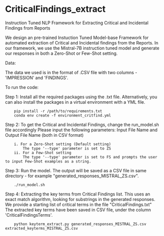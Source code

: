 # CriticalFindings_extract
Instruction Tuned NLP Framework for Extracting Critical and Incidental Findings from Reports

We design an pre-trained Instuction Tuned Model-base Framework for automated extraction of Critical and Incidental findings from the Reports. 
In our framework, we use the Mistral-7B instruction tuned model and generate our responses in both a Zero-Shot or Few-Shot setting. 

Data:

The data we used is in the format of .CSV file with two columns - 'IMPRESSION' and 'FINDINGS'.

To run the code:

Step 1: Install all the required packages using the .txt file. Alternatively, you can also install the packages in a virtual environment with a YML file. 
        
        pip install -r /path/to/requirements.txt
        conda env create -f environment_critfind.yml
        

Step 2: To get the Critical and Incidental Findings, change the run_model.sh file accordingly
        Please input the following parameters: Input File Name and Output File Name (both in CSV format)
        
        i. For a Zero-Shot setting (Default setting)
            The type '--type' parameter is set to ZS 
        ii. For a Few-Shot setting
            The type '--type' parameter is set to FS and prompts the user to input Few-Shot examples as a string.
       

Step 3: Run the model. The output will be saved as a CSV file in same directory - for example "generated_responses_MISTRAL_ZS.csv".

        ./run_model.sh 

Step 4: Extracting the key terms from Critical Findings list. 
        This uses an exact match algorithm, looking for substrings in the generated responses. We provide a starting list of critical terms in the file "CriticalFindings.txt"
        The extracted key terms have been saved in CSV file, under the column 'CriticalFindingsTerms'. 
        
        python keyterm_extract.py generated_responses_MISTRAL_ZS.csv extracted_keyterms_MISTRAL_ZS.csv 
        
        

